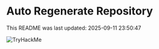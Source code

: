 # Auto Regenerate Repository

This README was last updated: 2025-09-11 23:50:47

 ![TryHackMe](https://tryhackme.com/badge/533634)